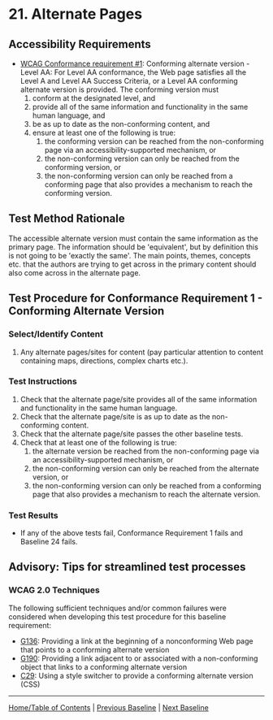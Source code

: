 # 21. Alternate Pages
## Accessibility Requirements
* [WCAG Conformance requirement #1](https://www.w3.org/TR/UNDERSTANDING-WCAG20/conformance.html#uc-conforming-alt-versions-head): Conforming alternate version - Level AA: For Level AA conformance, the Web page satisfies all the Level A and Level AA Success Criteria, or a Level AA conforming alternate version is provided. The conforming version must
   1. conform at the designated level, and
   1. provide all of the same information and functionality in the same human language, and
   1. be as up to date as the non-conforming content, and
   1. ensure at least one of the following is true:
      1. the conforming version can be reached from the non-conforming page via an accessibility-supported mechanism, or
      1. the non-conforming version can only be reached from the conforming version, or
      1. the non-conforming version can only be reached from a conforming page that also provides a mechanism to reach the conforming version.
      
## Test Method Rationale
The accessible alternate version must contain the same information as the primary page. The information should be 'equivalent', but by definition this is not going to be 'exactly the same'. The main points, themes, concepts etc. that the authors are trying to get across in the primary content should also come across in the alternate page.

## Test Procedure for Conformance Requirement 1 - Conforming Alternate Version
### Select/Identify Content
1. Any alternate pages/sites for content (pay particular attention to content containing maps, directions, complex charts etc.).

### Test Instructions
1. Check that the alternate page/site provides all of the same information and functionality in the same human language.
1. Check that the alternate page/site is as up to date as the non-conforming content.
1. Check that the alternate page/site passes the other baseline tests.
1. Check that at least one of the following is true: 
   1. the alternate version be reached from the non-conforming page via an accessibility-supported mechanism, or
   1. the non-conforming version can only be reached from the alternate version, or
   1. the non-conforming version can only be reached from a conforming page that also provides a mechanism to reach the alternate version.

### Test Results
* If any of the above tests fail, Conformance Requirement 1 fails and Baseline 24 fails.

## Advisory: Tips for streamlined test processes
### WCAG 2.0 Techniques
The following sufficient techniques and/or common failures were considered when developing this test procedure for this baseline requirement:
* [G136](http://www.w3.org/TR/2016/NOTE-WCAG20-TECHS-20161007/G136): Providing a link at the beginning of a nonconforming Web page that points to a conforming alternate version
* [G190](http://www.w3.org/TR/2016/NOTE-WCAG20-TECHS-20161007/G190): Providing a link adjacent to or associated with a non-conforming object that links to a conforming alternate version
* [C29](http://www.w3.org/TR/2016/NOTE-WCAG20-TECHS-20161007/C29): Using a style switcher to provide a conforming alternate version (CSS)

----------------------------------------
[Home/Table of Contents](index.md) | [Previous Baseline](20Frames.md) | [Next Baseline](22Timeout.md)
